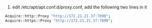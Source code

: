 1. edit /etc/apt/apt.conf.d/proxy.conf, add the following two lines in it

```sh
Acquire::http::Proxy "http://172.21.21.37:7890";
Acquire::https::Proxy "http://172.21.21.37:7890";
```

